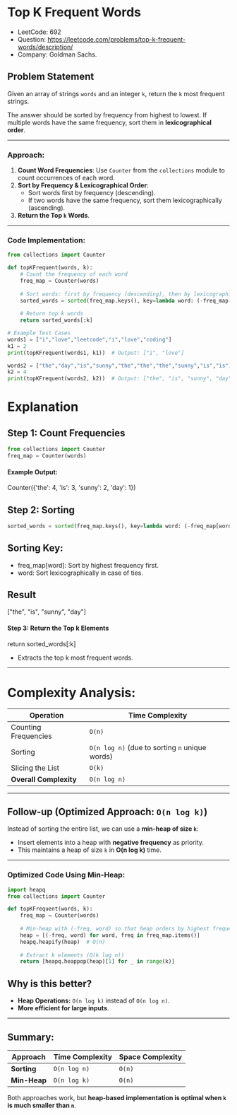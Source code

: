 # Top K Frequent Words

- LeetCode: 692
- Question: https://leetcode.com/problems/top-k-frequent-words/description/
- Company: Goldman Sachs.

## Problem Statement

Given an array of strings `words` and an integer `k`, return the `k` most frequent strings.

The answer should be sorted by frequency from highest to lowest. If multiple words have the same frequency, sort them in **lexicographical order**.

---


### Approach:
1. **Count Word Frequencies**: Use `Counter` from the `collections` module to count occurrences of each word.
2. **Sort by Frequency & Lexicographical Order**:
   - Sort words first by frequency (descending).
   - If two words have the same frequency, sort them lexicographically (ascending).
3. **Return the Top `k` Words**.

---

### Code Implementation:

```python
from collections import Counter

def topKFrequent(words, k):
    # Count the frequency of each word
    freq_map = Counter(words)
    
    # Sort words: first by frequency (descending), then by lexicographical order (ascending)
    sorted_words = sorted(freq_map.keys(), key=lambda word: (-freq_map[word], word))
    
    # Return top k words
    return sorted_words[:k]

# Example Test Cases
words1 = ["i","love","leetcode","i","love","coding"]
k1 = 2
print(topKFrequent(words1, k1))  # Output: ["i", "love"]

words2 = ["the","day","is","sunny","the","the","the","sunny","is","is"]
k2 = 4
print(topKFrequent(words2, k2))  # Output: ["the", "is", "sunny", "day"]
```

# Explanation

## Step 1: Count Frequencies
```python
from collections import Counter
freq_map = Counter(words)
```
#### Example Output:
Counter({'the': 4, 'is': 3, 'sunny': 2, 'day': 1})

## Step 2: Sorting
```python
sorted_words = sorted(freq_map.keys(), key=lambda word: (-freq_map[word], word))
```
## Sorting Key:
- freq_map[word]: Sort by highest frequency first.
- word: Sort lexicographically in case of ties.

## Result
["the", "is", "sunny", "day"]

#### Step 3: Return the Top k Elements
return sorted_words[:k]

- Extracts the top k most frequent words.
---
# Complexity Analysis:

| **Operation**         | **Time Complexity** |
|----------------------|---------------------|
| Counting Frequencies  | `O(n)`              |
| Sorting              | `O(n log n)` (due to sorting `n` unique words) |
| Slicing the List     | `O(k)`              |
| **Overall Complexity** | `O(n log n)`       |

---

## Follow-up (Optimized Approach: `O(n log k)`)

Instead of sorting the entire list, we can use a **min-heap of size `k`**:

- Insert elements into a heap with **negative frequency** as priority.
- This maintains a heap of size `k` in **O(n log k)** time.

---

### Optimized Code Using Min-Heap:

```python
import heapq
from collections import Counter

def topKFrequent(words, k):
    freq_map = Counter(words)
    
    # Min-heap with (-freq, word) so that heap orders by highest frequency first
    heap = [(-freq, word) for word, freq in freq_map.items()]
    heapq.heapify(heap)  # O(n)
    
    # Extract k elements (O(k log n))
    return [heapq.heappop(heap)[1] for _ in range(k)]
```

## Why is this better?

- **Heap Operations:** `O(n log k)` instead of `O(n log n)`.
- **More efficient for large inputs**.

---

## Summary:

| **Approach**  | **Time Complexity** | **Space Complexity** |
|---------------|---------------------|----------------------|
| **Sorting**   | `O(n log n)`        | `O(n)`               |
| **Min-Heap**  | `O(n log k)`        | `O(n)`               |

Both approaches work, but **heap-based implementation is optimal when `k` is much smaller than `n`**.


